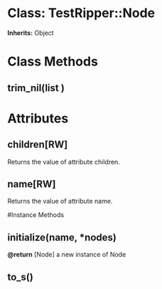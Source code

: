 # Class: TestRipper::Node
**Inherits:** Object
    



# Class Methods
## trim_nil(list ) [](#method-c-trim_nil)
# Attributes
## children[RW] [](#attribute-i-children)
Returns the value of attribute children.

## name[RW] [](#attribute-i-name)
Returns the value of attribute name.


#Instance Methods
## initialize(name, *nodes) [](#method-i-initialize)

**@return** [Node] a new instance of Node

## to_s() [](#method-i-to_s)

